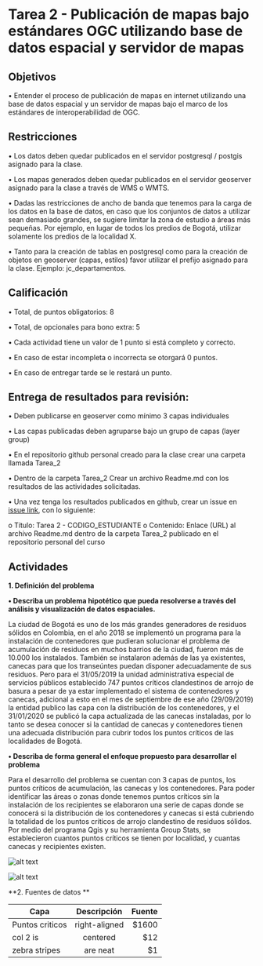 # Tarea 2 - Publicación de mapas bajo estándares OGC utilizando base de datos espacial y servidor de mapas

## Objetivos

•	Entender el proceso de publicación de mapas en internet utilizando una base de datos espacial y un servidor de mapas bajo el marco de los estándares de interoperabilidad de OGC.

## Restricciones

•	Los datos deben quedar publicados en el servidor postgresql / postgis asignado para la clase.

•	Los mapas generados deben quedar publicados en el servidor geoserver asignado para la clase a través de WMS o WMTS.

•	Dadas las restricciones de ancho de banda que tenemos para la carga de los datos en la base de datos, en caso que los conjuntos de datos a utilizar sean demasiado grandes, se sugiere limitar la zona de estudio a áreas más pequeñas. Por ejemplo, en lugar de todos los predios de Bogotá, utilizar solamente los predios de la localidad X.

•	Tanto para la creación de tablas en postgresql como para la creación de objetos en geoserver (capas, estilos) favor utilizar el prefijo asignado para la clase. Ejemplo: jc_departamentos.

## Calificación 

•	Total, de puntos obligatorios: 8

•	Total, de opcionales para bono extra: 5

•	Cada actividad tiene un valor de 1 punto si está completo y correcto.

•	En caso de estar incompleta o incorrecta se otorgará 0 puntos.

•	En caso de entregar tarde se le restará un punto.

## Entrega de resultados para revisión:

•	Deben publicarse en geoserver como mínimo 3 capas individuales

•	Las capas publicadas deben agruparse bajo un grupo de capas (layer group)

•	En el repositorio github personal creado para la clase crear una carpeta llamada Tarea_2

•	Dentro de la carpeta Tarea_2 Crear un archivo Readme.md con los resultados de las actividades solicitadas.

•	Una vez tenga los resultados publicados en github, crear un issue en [issue link](https://github.com/dersteppenwolf/cartografia_web/issues), con lo siguiente:

o	Título: Tarea 2 - CODIGO_ESTUDIANTE
o	Contenido: Enlace (URL) al archivo Readme.md dentro de la carpeta Tarea_2 publicado en el repositorio personal del curso

## Actividades

**1. Definición del problema**

**•	Describa un problema hipotético que pueda resolverse a través del análisis y visualización de datos espaciales.**

La ciudad de Bogotá es uno de los más grandes generadores de residuos sólidos en Colombia, en el año 2018 se implementó un programa para la instalación de contenedores que pudieran solucionar el problema de acumulación de residuos en muchos barrios de la ciudad, fueron más de 10.000 los instalados. También se instalaron además de las ya existentes, canecas para que los transeúntes puedan disponer adecuadamente de sus residuos. Pero para el 31/05/2019 la unidad administrativa  especial de servicios públicos establecido 747 puntos críticos clandestinos de arrojo de basura a pesar de ya estar implementado el sistema de contenedores y canecas, adicional a  esto en el mes de septiembre de ese año (29/09/2019) la entidad publico las capa con la distribución de los contenedores, y el 31/01/2020 se publicó la capa actualizada de las canecas instaladas,  por lo tanto se desea conocer si la cantidad de canecas y contenedores tienen una adecuada distribución para cubrir todos los puntos críticos de las localidades de Bogotá.

**•	Describa de forma general el enfoque propuesto para desarrollar el problema**

Para el desarrollo del problema se cuentan con 3 capas de puntos, los puntos críticos de acumulación, las canecas y los contenedores. Para poder identificar las áreas o zonas donde tenemos puntos críticos sin la instalación de los recipientes se elaboraron una serie de capas donde se conocerá si la distribución de los contenedores y canecas si está cubriendo la totalidad de los puntos críticos de arrojo clandestino de residuos sólidos. Por medio del programa Qgis y su herramienta Group Stats, se establecieron cuantos puntos críticos se tienen por localidad, y cuantas canecas y recipientes existen.

![alt text](https://u3101499.github.io/Ejercicio_1/Tarea_2/Imagenes/1.jpg)

![alt text](https://u3101499.github.io/Ejercicio_1/Tarea_2/Imagenes/2.jpg)

**2. Fuentes de datos **

| Capa                 | Descripción   | Fuente          |
| -------------------- |:-------------:| ---------------:|
| Puntos criticos      | right-aligned | $1600           |
| col 2 is             | centered      |   $12           |
| zebra stripes        | are neat      |    $1           |

